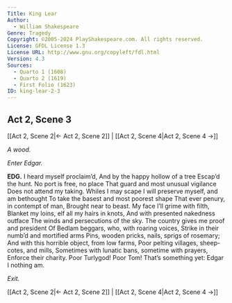 ```yaml
---
Title: King Lear
Author: 
  - William Shakespeare
Genre: Tragedy
Copyright: ©2005-2024 PlayShakespeare.com. All rights reserved.
License: GFDL License 1.3
License URL: http://www.gnu.org/copyleft/fdl.html
Version: 4.3
Sources:
  - Quarto 1 (1608)
  - Quarto 2 (1619)
  - First Folio (1623)
ID: king-lear-2-3
---
```


## Act 2, Scene 3
[[Act 2, Scene 2|← Act 2, Scene 2]] | [[Act 2, Scene 4|Act 2, Scene 4 →]]

*A wood.*

*Enter Edgar.*

**EDG.**
I heard myself proclaim’d,
And by the happy hollow of a tree
Escap’d the hunt. No port is free, no place
That guard and most unusual vigilance
Does not attend my taking. Whiles I may scape
I will preserve myself, and am bethought
To take the basest and most poorest shape
That ever penury, in contempt of man,
Brought near to beast. My face I’ll grime with filth,
Blanket my loins, elf all my hairs in knots,
And with presented nakedness outface
The winds and persecutions of the sky.
The country gives me proof and president
Of Bedlam beggars, who, with roaring voices,
Strike in their numb’d and mortified arms
Pins, wooden pricks, nails, sprigs of rosemary;
And with this horrible object, from low farms,
Poor pelting villages, sheep-cotes, and mills,
Sometimes with lunatic bans, sometime with prayers,
Enforce their charity. Poor Turlygod! Poor Tom!
That’s something yet: Edgar I nothing am.

*Exit.*

[[Act 2, Scene 2|← Act 2, Scene 2]] | [[Act 2, Scene 4|Act 2, Scene 4 →]]